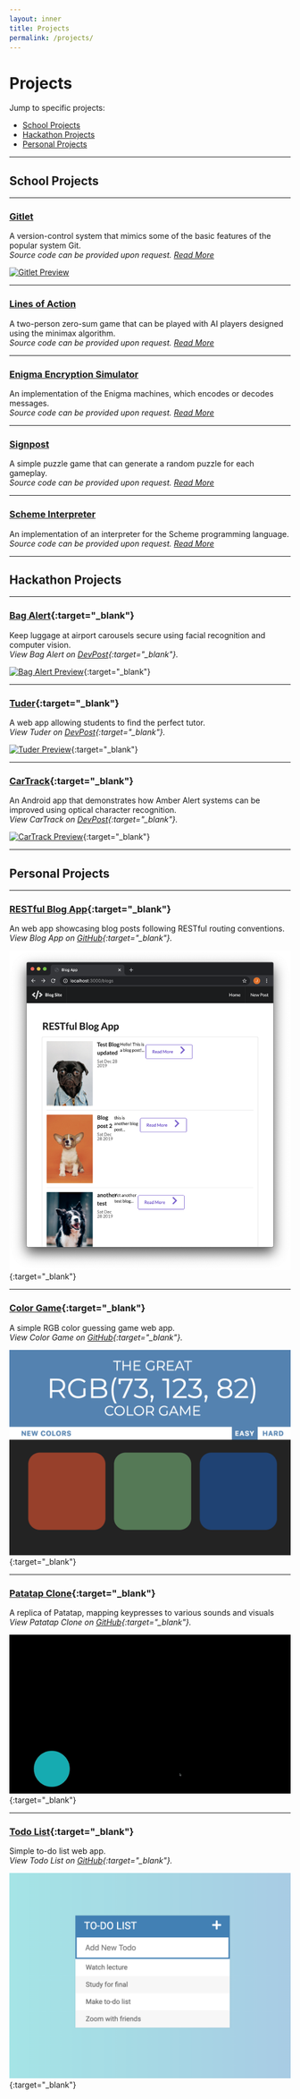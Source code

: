```yaml
---
layout: inner
title: Projects
permalink: /projects/
---
```

# Projects
Jump to specific projects:
- [School Projects](#school-projects) 
- [Hackathon Projects](#hackathon-projects) 
- [Personal Projects](#personal-projects)   


---
## School Projects

---
### [Gitlet](/gitlet)
A version-control system that mimics some of the basic features of the popular system Git.  
*Source code can be provided upon request. [Read More](/gitlet)*

[![Gitlet Preview](../img/preview/gitlet/preview.png)](/gitlet)

---
### [Lines of Action](/loa)
A two-person zero-sum game that can be played with AI players designed using the minimax algorithm.     
*Source code can be provided upon request. [Read More](/loa)*

<!-- add images -->

---
### [Enigma Encryption Simulator](/enigma)
An implementation of the Enigma machines, which encodes or decodes messages.    
*Source code can be provided upon request. [Read More](/enigma)*

<!-- add images -->

---
### [Signpost](/signpost)
A simple puzzle game that can generate a random puzzle for each gameplay.   
*Source code can be provided upon request. [Read More](/signpost)*

<!-- add images -->

--- 
### [Scheme Interpreter](/scheme)
An implementation of an interpreter for the Scheme programming language.    
*Source code can be provided upon request. [Read More](/scheme)*

<!-- add images -->

---
## Hackathon Projects
<!-- add hackathon projects -->

---
### [Bag Alert](https://devpost.com/software/packagecitrus2019){:target="_blank"}   
Keep luggage at airport carousels secure using facial recognition and computer vision.  
*View Bag Alert on [DevPost](https://devpost.com/software/packagecitrus2019){:target="_blank"}.*  

[![Bag Alert Preview](https://challengepost-s3-challengepost.netdna-ssl.com/photos/production/software_photos/000/804/293/datas/gallery.jpg)](https://devpost.com/software/packagecitrus2019){:target="_blank"}

---
### [Tuder](https://devpost.com/software/tuder-iwbr59){:target="_blank"}   
A web app allowing students to find the perfect tutor.  
*View Tuder on [DevPost](https://devpost.com/software/tuder-iwbr59){:target="_blank"}.*

[![Tuder Preview](https://challengepost-s3-challengepost.netdna-ssl.com/photos/production/software_photos/000/799/101/datas/gallery.jpg)](https://devpost.com/software/tuder-iwbr59){:target="_blank"}

---
### [CarTrack](https://devpost.com/software/cartrack){:target="_blank"}    
An Android app that demonstrates how Amber Alert systems can be improved using optical character recognition.   
*View CarTrack on [DevPost](https://devpost.com/software/cartrack){:target="_blank"}.*

[![CarTrack Preview](https://challengepost-s3-challengepost.netdna-ssl.com/photos/production/software_photos/000/695/886/datas/gallery.jpg)](https://devpost.com/software/cartrack){:target="_blank"}

---
## Personal Projects

--- 
### [RESTful Blog App](https://github.com/jerillo/BlogApp){:target="_blank"}
An web app showcasing blog posts following RESTful routing conventions.     
*View Blog App on [GitHub](https://github.com/jerillo/BlogApp){:target="_blank"}.*

[![Blog App Preview](https://github.com/jerillo/BlogApp/raw/master/images/home.png)](https://github.com/jerillo/BlogApp){:target="_blank"}

---
### [Color Game](https://github.com/jerillo/ColorGame){:target="_blank"}
A simple RGB color guessing game web app.     
*View Color Game on [GitHub](https://github.com/jerillo/ColorGame){:target="_blank"}.*

[![Color Game Preview](https://github.com/jerillo/ColorGame/blob/master/images/easy_play.png?raw=true)](https://github.com/jerillo/ColorGame){:target="_blank"}

--- 
### [Patatap Clone](https://github.com/jerillo/PatatapClone){:target="_blank"}
A replica of Patatap, mapping keypresses to various sounds and visuals  
*View Patatap Clone on [GitHub](https://github.com/jerillo/PatatapClone){:target="_blank"}.*

[![Patatap Clone Preview](https://github.com/jerillo/PatatapClone/raw/master/preview.gif)](https://github.com/jerillo/PatatapClone){:target="_blank"}

---
### [Todo List](https://github.com/jerillo/TodoList){:target="_blank"}
Simple to-do list web app.  
*View Todo List on [GitHub](https://github.com/jerillo/TodoList){:target="_blank"}.*

[![Todo List Preview](https://github.com/jerillo/TodoList/raw/master/images/add.png)](https://github.com/jerillo/TodoList){:target="_blank"}

